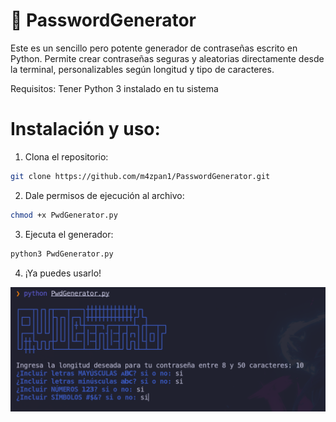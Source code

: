 # 🔐 PasswordGenerator
Este es un sencillo pero potente generador de contraseñas escrito en Python. Permite crear contraseñas seguras y aleatorias directamente desde la terminal, personalizables según longitud y tipo de caracteres.

Requisitos:
Tener Python 3 instalado en tu sistema

# Instalación y uso:
1. Clona el repositorio:

```bash
git clone https://github.com/m4zpan1/PasswordGenerator.git
```


2. Dale permisos de ejecución al archivo:

```bash
chmod +x PwdGenerator.py
```


3. Ejecuta el generador:

```bash
python3 PwdGenerator.py
```

4. ¡Ya puedes usarlo!

![captura-login](https://github.com/m4zpan1/PasswordGenerator/blob/main/pwd1.png)


